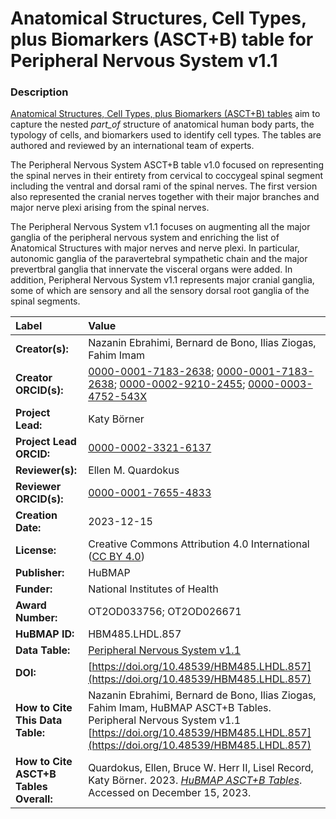 # Anatomical Structures, Cell Types, plus Biomarkers (ASCT+B) table for Peripheral Nervous System v1.1

### Description
[Anatomical Structures, Cell Types, plus Biomarkers (ASCT+B) tables](https://humanatlas.io/asctb-tables) aim to capture the nested *part_of* structure of anatomical human body parts, the typology of cells, and biomarkers used to identify cell types. The tables are authored and reviewed by an international team of experts.

The Peripheral Nervous System ASCT+B table v1.0 focused on representing the spinal nerves in their entirety from cervical to coccygeal spinal segment including the ventral and dorsal rami of the spinal nerves. The first version also represented the cranial nerves together with their major branches and major nerve plexi arising from the spinal nerves. 

The Peripheral Nervous System v1.1 focuses on augmenting all the major ganglia of the peripheral nervous system and enriching the list of Anatomical Structures with major nerves and nerve plexi. In particular, autonomic ganglia of the paravertebral sympathetic chain and the major prevertbral ganglia that innervate the visceral organs were added. In addition, Peripheral Nervous System v1.1 represents major cranial ganglia, some of which are sensory and all the sensory dorsal root ganglia of the spinal segments. 

| Label | Value |
| :------------- |:-------------|
| **Creator(s):** | Nazanin Ebrahimi, Bernard de Bono, Ilias Ziogas, Fahim Imam |
| **Creator ORCID(s):** | [0000-0001-7183-2638](https://orcid.org/0000-0001-7183-2638); [0000-0001-7183-2638](https://orcid.org/0000-0001-7183-2638); [0000-0002-9210-2455](https://orcid.org/0000-0002-9210-2455); [0000-0003-4752-543X](https://orcid.org/0000-0003-4752-543X) |
| **Project Lead:** | Katy B&ouml;rner |
| **Project Lead ORCID:** | [0000-0002-3321-6137](https://orcid.org/0000-0002-3321-6137) |
| **Reviewer(s):** | Ellen M. Quardokus  |
| **Reviewer ORCID(s):** | [0000-0001-7655-4833](https://orcid.org/0000-0001-7655-4833) |
| **Creation Date:** | 2023-12-15 |
| **License:** | Creative Commons Attribution 4.0 International ([CC BY 4.0](https://creativecommons.org/licenses/by/4.0/)) |
| **Publisher:** | HuBMAP |
| **Funder:** | National Institutes of Health |
| **Award Number:** | OT2OD033756; OT2OD026671 |
| **HuBMAP ID:** | HBM485.LHDL.857|
| **Data Table:** | [Peripheral Nervous System v1.1](https://cdn.humanatlas.io/hra-releases/v2.0/asct-b/asct-b-vh-peripheral-nervous-system.csv)   |
| **DOI:** | [https://doi.org/10.48539/HBM485.LHDL.857](https://doi.org/10.48539/HBM485.LHDL.857) |
| **How to Cite This Data Table:** | Nazanin Ebrahimi, Bernard de Bono, Ilias Ziogas, Fahim Imam, HuBMAP ASCT+B Tables. Peripheral Nervous System v1.1 [https://doi.org/10.48539/HBM485.LHDL.857](https://doi.org/10.48539/HBM485.LHDL.857)|
| **How to Cite ASCT+B Tables Overall:** | Quardokus, Ellen, Bruce W. Herr II, Lisel Record, Katy B&ouml;rner. 2023. [*HuBMAP ASCT+B Tables*](https://humanatlas.io/asctb-tables). Accessed on December 15, 2023. |
